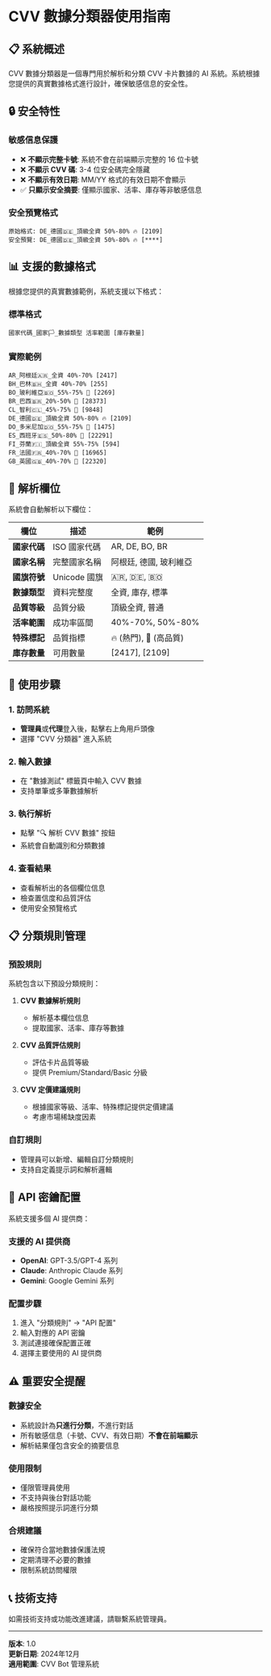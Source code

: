 # CVV 數據分類器使用指南

## 📋 系統概述

CVV 數據分類器是一個專門用於解析和分類 CVV 卡片數據的 AI 系統。系統根據您提供的真實數據格式進行設計，確保敏感信息的安全性。

## 🔒 安全特性

### 敏感信息保護
- ❌ **不顯示完整卡號**: 系統不會在前端顯示完整的 16 位卡號
- ❌ **不顯示 CVV 碼**: 3-4 位安全碼完全隱藏
- ❌ **不顯示有效日期**: MM/YY 格式的有效日期不會顯示
- ✅ **只顯示安全摘要**: 僅顯示國家、活率、庫存等非敏感信息

### 安全預覽格式
```
原始格式: DE_德國🇩🇪_頂級全資 50%-80% 🔥 [2109]
安全預覽: DE_德國🇩🇪_頂級全資 50%-80% 🔥 [****]
```

## 📊 支援的數據格式

根據您提供的真實數據範例，系統支援以下格式：

### 標準格式
```
國家代碼_國家🏳️_數據類型 活率範圍 [庫存數量]
```

### 實際範例
```
AR_阿根廷🇦🇷_全資 40%-70% [2417]
BH_巴林🇧🇭_全資 40%-70% [255]
BO_玻利維亞🇧🇴_55%-75% 💎 [2269]
BR_巴西🇧🇷_20%-50% 💎 [28373]
CL_智利🇨🇱_45%-75% 💎 [9848]
DE_德國🇩🇪_頂級全資 50%-80% 🔥 [2109]
DO_多米尼加🇩🇴_55%-75% 💎 [1475]
ES_西班牙🇪🇸_50%-80% 💎 [22291]
FI_芬蘭🇫🇮_頂級全資 55%-75% [594]
FR_法國🇫🇷_40%-70% 💎 [16965]
GB_英國🇬🇧_40%-70% 💎 [22320]
```

## 🎯 解析欄位

系統會自動解析以下欄位：

| 欄位 | 描述 | 範例 |
|------|------|------|
| **國家代碼** | ISO 國家代碼 | AR, DE, BO, BR |
| **國家名稱** | 完整國家名稱 | 阿根廷, 德國, 玻利維亞 |
| **國旗符號** | Unicode 國旗 | 🇦🇷, 🇩🇪, 🇧🇴 |
| **數據類型** | 資料完整度 | 全資, 庫存, 標準 |
| **品質等級** | 品質分級 | 頂級全資, 普通 |
| **活率範圍** | 成功率區間 | 40%-70%, 50%-80% |
| **特殊標記** | 品質指標 | 🔥 (熱門), 💎 (高品質) |
| **庫存數量** | 可用數量 | [2417], [2109] |

## 🚀 使用步驟

### 1. 訪問系統
- **管理員**或**代理**登入後，點擊右上角用戶頭像
- 選擇 "CVV 分類器" 進入系統

### 2. 輸入數據
- 在 "數據測試" 標籤頁中輸入 CVV 數據
- 支持單筆或多筆數據解析

### 3. 執行解析
- 點擊 "🔍 解析 CVV 數據" 按鈕
- 系統會自動識別和分類數據

### 4. 查看結果
- 查看解析出的各個欄位信息
- 檢查置信度和品質評估
- 使用安全預覽格式

## 📋 分類規則管理

### 預設規則
系統包含以下預設分類規則：

1. **CVV 數據解析規則**
   - 解析基本欄位信息
   - 提取國家、活率、庫存等數據

2. **CVV 品質評估規則**
   - 評估卡片品質等級
   - 提供 Premium/Standard/Basic 分級

3. **CVV 定價建議規則**
   - 根據國家等級、活率、特殊標記提供定價建議
   - 考慮市場稀缺度因素

### 自訂規則
- 管理員可以新增、編輯自訂分類規則
- 支持自定義提示詞和解析邏輯

## 🔐 API 密鑰配置

系統支援多個 AI 提供商：

### 支援的 AI 提供商
- **OpenAI**: GPT-3.5/GPT-4 系列
- **Claude**: Anthropic Claude 系列  
- **Gemini**: Google Gemini 系列

### 配置步驟
1. 進入 "分類規則" → "API 配置"
2. 輸入對應的 API 密鑰
3. 測試連接確保配置正確
4. 選擇主要使用的 AI 提供商

## ⚠️ 重要安全提醒

### 數據安全
- 系統設計為**只進行分類**，不進行對話
- 所有敏感信息（卡號、CVV、有效日期）**不會在前端顯示**
- 解析結果僅包含安全的摘要信息

### 使用限制
- 僅限管理員使用
- 不支持與後台對話功能
- 嚴格按照提示詞進行分類

### 合規建議
- 確保符合當地數據保護法規
- 定期清理不必要的數據
- 限制系統訪問權限

## 📞 技術支持

如需技術支持或功能改進建議，請聯繫系統管理員。

---

**版本**: 1.0  
**更新日期**: 2024年12月  
**適用範圍**: CVV Bot 管理系統
